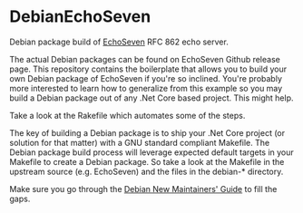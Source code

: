 # DebianEchoSeven
Debian package build of [EchoSeven](https://github.com/polarapfel/EchoSeven) RFC 862 echo server.

The actual Debian packages can be found on EchoSeven Github release page. This repository contains the boilerplate that allows you to build your own Debian package of EchoSeven if you're so inclined. You're probably more interested to learn how to generalize from this example so you may build a Debian package out of any .Net Core based project. This might help.

Take a look at the Rakefile which automates some of the steps.

The key of building a Debian package is to ship your .Net Core project (or solution for that matter) with a GNU standard compliant Makefile. The Debian package build process will leverage expected default targets in your Makefile to create a Debian package. So take a look at the Makefile in the upstream source (e.g. EchoSeven) and the files in the debian-* directory.

Make sure you go through the [Debian New Maintainers' Guide](https://www.debian.org/doc/manuals/maint-guide/index.en.html) to fill the gaps.

